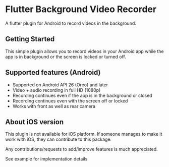 # Flutter Background Video Recorder

A flutter plugin for Android to record videos in the background.

## Getting Started

This simple plugin allows you to record videos in your Android app while the app is in background or the screen is locked or turned off.

## Supported features (Android)
* Supported on Android API 26 (Oreo) and later
* Video + audio recording in full HD (1080p)
* Recording continues even if the app is in the background or closed
* Recording continues even with the screen off or locked
* Works with front as well as rear camera


## About iOS version
This plugin is not available for iOS platform. If someone manages to make it work with iOS, they can contribute to this package.

Any contributions/requests to add/improve features is much appreciated.

See example for implementation details